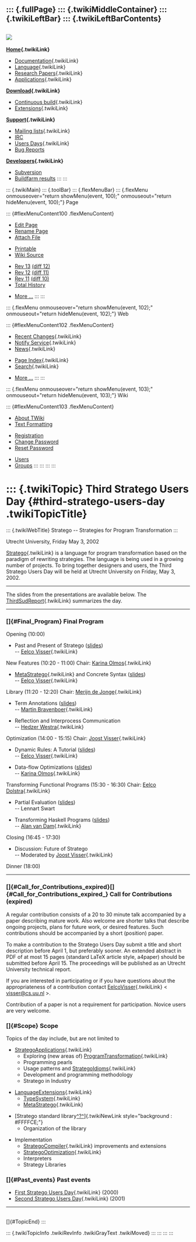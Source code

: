 ::: {.fullPage}
::: {.twikiMiddleContainer}
::: {.twikiLeftBar}
::: {.twikiLeftBarContents}
  ----------------------------------------------------------------------------------
  [![](../pub/Stratego/StrategoLogo/StrategoLogoTextlessWhite-100px.png)](WebHome)
  ----------------------------------------------------------------------------------

**[Home](WebHome){.twikiLink}**

-   [Documentation](StrategoDocumentation){.twikiLink}
-   [Language](StrategoLanguage){.twikiLink}
-   [Research Papers](StrategoPublications){.twikiLink}
-   [Applications](StrategoApplication){.twikiLink}

**[Download](StrategoDownload){.twikiLink}**

-   [Continuous build](ContinuousBuild){.twikiLink}
-   [Extensions](AdditionalPackageDownload){.twikiLink}

**[Support](StrategoSupport){.twikiLink}**

-   [Mailing lists](MailingList){.twikiLink}
-   [IRC](irc://irc.freenode.net/#stratego)
-   [Users Days](StrategoUsersDay){.twikiLink}
-   [Bug Reports](http://yellowgrass.org/project/StrategoXT)

**[Developers](StrategoDev){.twikiLink}**

-   [Subversion](https://svn.strategoxt.org/repos/StrategoXT/strategoxt/trunk)
-   [Buildfarm
    results](http://hydra.nixos.org/jobset/strategoxt/strategoxt-release/all)
:::
:::

::: {.twikiMain}
::: {.toolBar}
::: {.flexMenuBar}
::: {.flexMenu onmouseover="return showMenu(event, 100);" onmouseout="return hideMenu(event, 100);"}
Page

::: {#flexMenuContent100 .flexMenuContent}
-   [Edit
    Page](http://www.program-transformation.org/edit/Stratego/ThirdStrategoUsersDay?t=1536825537)
-   [Rename
    Page](http://www.program-transformation.org/rename/Stratego/ThirdStrategoUsersDay)
-   [Attach
    File](http://www.program-transformation.org/attach/Stratego/ThirdStrategoUsersDay)

<!-- -->

-   [Printable](http://www.program-transformation.org/view/Stratego/ThirdStrategoUsersDay?skin=print.pattern)
-   [Wiki
    Source](http://www.program-transformation.org/view/Stratego/ThirdStrategoUsersDay?skin=text&raw=on&contenttype=text/plain)

<!-- -->

-   [Rev
    13](http://www.program-transformation.org/view/Stratego/ThirdStrategoUsersDay?rev=1.13)
    [(diff 12)](http://www.program-transformation.org/rdiff/Stratego/ThirdStrategoUsersDay?rev1=1.13&rev2=1.12)
-   [Rev
    12](http://www.program-transformation.org/view/Stratego/ThirdStrategoUsersDay?rev=1.12)
    [(diff 11)](http://www.program-transformation.org/rdiff/Stratego/ThirdStrategoUsersDay?rev1=1.12&rev2=1.11)
-   [Rev
    11](http://www.program-transformation.org/view/Stratego/ThirdStrategoUsersDay?rev=1.11)
    [(diff 10)](http://www.program-transformation.org/rdiff/Stratego/ThirdStrategoUsersDay?rev1=1.11&rev2=1.10)
-   [Total
    History](http://www.program-transformation.org/rdiff/Stratego/ThirdStrategoUsersDay)

<!-- -->

-   [More
    \...](http://www.program-transformation.org/oops/Stratego/ThirdStrategoUsersDay?template=oopsmore&param1=1.13&param2=1.13)
:::
:::

::: {.flexMenu onmouseover="return showMenu(event, 102);" onmouseout="return hideMenu(event, 102);"}
Web

::: {#flexMenuContent102 .flexMenuContent}
-   [Recent Changes](WebChanges){.twikiLink}
-   [Notify Service](WebNotify){.twikiLink}
-   [News](WebNews){.twikiLink}

<!-- -->

-   [Page Index](WebIndex){.twikiLink}
-   [Search](WebSearch){.twikiLink}

<!-- -->

-   [More
    \...](http://www.program-transformation.org/oops/Stratego/ThirdStrategoUsersDay?template=oopsmore&param1=1.13&param2=1.13)
:::
:::

::: {.flexMenu onmouseover="return showMenu(event, 103);" onmouseout="return hideMenu(event, 103);"}
Wiki

::: {#flexMenuContent103 .flexMenuContent}
-   [About
    TWiki](http://www.program-transformation.org/view/TWiki/WebHome)
-   [Text
    Formatting](http://www.program-transformation.org/view/TWiki/TextFormattingRules)

<!-- -->

-   [Registration](http://www.program-transformation.org/view/TWiki/TWikiRegistration)
-   [Change
    Password](http://www.program-transformation.org/view/TWiki/ChangePassword)
-   [Reset
    Password](http://www.program-transformation.org/view/TWiki/ResetPassword)

<!-- -->

-   [Users](http://www.program-transformation.org/view/Main/TWikiUsers)
-   [Groups](http://www.program-transformation.org/view/Main/TWikiGroups)
:::
:::
:::
:::

::: {.twikiTopic}
Third Stratego Users Day {#third-stratego-users-day .twikiTopicTitle}
========================

::: {.twikiWebTitle}
Stratego \-- Strategies for Program Transformation
:::

Utrecht University, Friday May 3, 2002

[Stratego](StrategoLanguage){.twikiLink} is a language for program
transformation based on the paradigm of rewriting strategies. The
language is being used in a growing number of projects. To bring
together designers and users, the Third Stratego Users Day will be held
at Utrecht University on Friday, May 3, 2002.

------------------------------------------------------------------------

The slides from the presentations are available below. The
[ThirdSudReport](ThirdSudReport){.twikiLink} summarizes the day.

------------------------------------------------------------------------

### []{#Final_Program} Final Program

Opening (10:00)

-   Past and Present of Stratego
    ([slides](http://www.stratego-language.org/sud02/overview.pdf))\
    \-- [Eelco Visser](EelcoVisser){.twikiLink}

New Features (10:20 - 11:00) Chair: [Karina
Olmos](../Transform/KarinaOlmos){.twikiLink}

-   [MetaStratego](MetaStratego){.twikiLink} and Concrete Syntax
    ([slides](http://www.stratego-language.org/sud02/visser-concrete.pdf))\
    \-- [Eelco Visser](EelcoVisser){.twikiLink}

Library (11:20 - 12:20) Chair: [Merijn de
Jonge](../Transform/MerijnDeJonge){.twikiLink}

-   Term Annotations
    ([slides](http://www.stratego-language.org/sud02/bravenboer.pdf))\
    \-- [Martin Bravenboer](../Transform/MartinBravenboer){.twikiLink}

<!-- -->

-   Reflection and Interprocess Communication\
    \-- [Hedzer Westra](../Transform/HedzerWestra){.twikiLink}

Optimization (14:00 - 15:15) Chair: [Joost
Visser](../Transform/JoostVisser){.twikiLink}

-   Dynamic Rules: A Tutorial
    ([slides](http://www.stratego-language.org/sud02/visser-dynamic.pdf))\
    \-- [Eelco Visser](EelcoVisser){.twikiLink}

<!-- -->

-   Data-flow Optimizations
    ([slides](http://www.stratego-language.org/sud02/olmos.pdf))\
    \-- [Karina Olmos](../Transform/KarinaOlmos){.twikiLink}

Transforming Functional Programs (15:30 - 16:30) Chair: [Eelco
Dolstra](../Transform/EelcoDolstra){.twikiLink}

-   Partial Evaluation
    ([slides](http://www.stratego-language.org/sud02/swart.pdf))\
    \-- Lennart Swart

<!-- -->

-   Transforming Haskell Programs
    ([slides](http://www.stratego-language.org/sud02/dam.pdf))\
    \-- [Alan van Dam](../Main/AlanVanDam){.twikiLink}

Closing (16:45 - 17:30)

-   Discussion: Future of Stratego\
    \-- Moderated by [Joost
    Visser](../Transform/JoostVisser){.twikiLink}

Dinner (18:00)

------------------------------------------------------------------------

### []{#Call_for_Contributions_expired}[]{#Call_for_Contributions_expired_} Call for Contributions (expired)

A regular contribution consists of a 20 to 30 minute talk accompanied by
a paper describing mature work. Also welcome are shorter talks that
describe ongoing projects, plans for future work, or desired features.
Such contributions should be accompanied by a short (position) paper.

To make a contribution to the Stratego Users Day submit a title and
short description before April 1, but preferably sooner. An extended
abstract in PDF of at most 15 pages (standard LaTeX article style,
a4paper) should be submitted before April 15. The proceedings will be
published as an Utrecht University technical report.

If you are interested in participating or if you have questions about
the appropriateness of a contribution contact
[EelcoVisser](../Main/EelcoVisser){.twikiLink} \< <visser@cs.uu.nl> \>.

Contribution of a paper is not a requirement for participation. Novice
users are very welcome.

### []{#Scope} Scope

Topics of the day include, but are not limited to

-   [StrategoApplications](StrategoApplication){.twikiLink}
    -   Exploring (new areas of)
        [ProgramTransformation](../Transform/ProgramTransformation){.twikiLink}
    -   Programming pearls
    -   Usage patterns and [StrategoIdioms](StrategoIdiom){.twikiLink}
    -   Development and programming methodology
    -   Stratego in Industry

<!-- -->

-   [LanguageExtensions](LanguageExtensions){.twikiLink}
    -   [TypeSystem](TypeSystem){.twikiLink}
    -   [MetaStratego](MetaStratego){.twikiLink}

<!-- -->

-   [Stratego standard
    library[^?^](http://www.program-transformation.org/edit/Stratego/StrategoStandardLibrary?topicparent=Stratego.ThirdStrategoUsersDay)]{.twikiNewLink
    style="background : #FFFFCE;"}
    -   Organization of the library

<!-- -->

-   Implementation
    -   [StrategoCompiler](StrategoCompiler){.twikiLink} improvements
        and extensions
    -   [StrategoOptimization](StrategoOptimization){.twikiLink}
    -   Interpreters
    -   Strategy Libraries

### []{#Past_events} Past events

-   [First Stratego Users Day](FirstStrategoUsersDay){.twikiLink} (2000)
-   [Second Stratego Users
    Day](SecondStrategoUsersDay){.twikiLink} (2001)

------------------------------------------------------------------------

\
[]{#TopicEnd}
:::

::: {.twikiTopicInfo .twikiRevInfo .twikiGrayText .twikiMoved}
:::
:::
:::
:::
